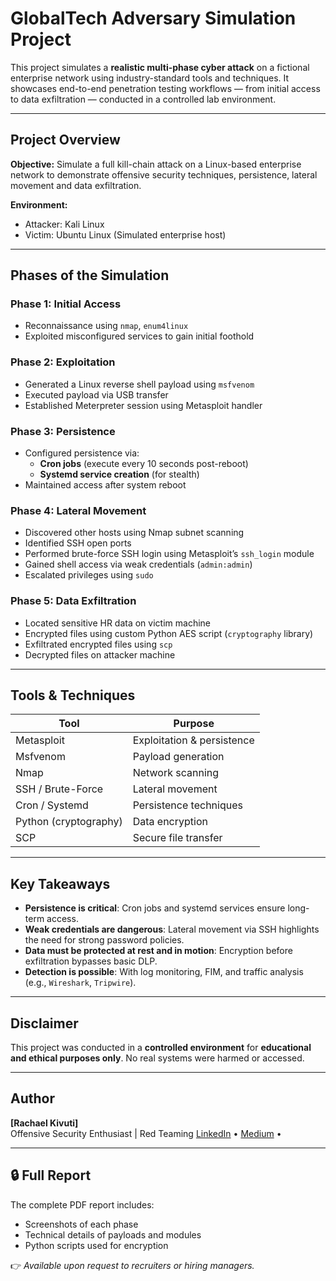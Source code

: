 # GlobalTech Adversary Simulation Project

This project simulates a **realistic multi-phase cyber attack** on a fictional enterprise network using industry-standard tools and techniques. It showcases end-to-end penetration testing workflows — from initial access to data exfiltration — conducted in a controlled lab environment.

---

## Project Overview

**Objective:** Simulate a full kill-chain attack on a Linux-based enterprise network to demonstrate offensive security techniques, persistence, lateral movement and data exfiltration.

**Environment:**
- Attacker: Kali Linux
- Victim: Ubuntu Linux (Simulated enterprise host)

---

## Phases of the Simulation

### Phase 1: Initial Access
- Reconnaissance using `nmap`, `enum4linux`
- Exploited misconfigured services to gain initial foothold

### Phase 2: Exploitation
- Generated a Linux reverse shell payload using `msfvenom`
- Executed payload via USB transfer
- Established Meterpreter session using Metasploit handler

### Phase 3: Persistence
- Configured persistence via:
  - **Cron jobs** (execute every 10 seconds post-reboot)
  - **Systemd service creation** (for stealth)
- Maintained access after system reboot

### Phase 4: Lateral Movement
- Discovered other hosts using Nmap subnet scanning
- Identified SSH open ports
- Performed brute-force SSH login using Metasploit’s `ssh_login` module
- Gained shell access via weak credentials (`admin:admin`)
- Escalated privileges using `sudo`

### Phase 5: Data Exfiltration
- Located sensitive HR data on victim machine
- Encrypted files using custom Python AES script (`cryptography` library)
- Exfiltrated encrypted files using `scp`
- Decrypted files on attacker machine

---

## Tools & Techniques

| Tool            | Purpose                        |
|-----------------|--------------------------------|
| Metasploit      | Exploitation & persistence     |
| Msfvenom        | Payload generation             |
| Nmap            | Network scanning               |
| SSH / Brute-Force | Lateral movement            |
| Cron / Systemd  | Persistence techniques         |
| Python (cryptography) | Data encryption       |
| SCP             | Secure file transfer           |

---

## Key Takeaways

- **Persistence is critical**: Cron jobs and systemd services ensure long-term access.
- **Weak credentials are dangerous**: Lateral movement via SSH highlights the need for strong password policies.
- **Data must be protected at rest and in motion**: Encryption before exfiltration bypasses basic DLP.
- **Detection is possible**: With log monitoring, FIM, and traffic analysis (e.g., `Wireshark`, `Tripwire`).

---

## Disclaimer

This project was conducted in a **controlled environment** for **educational and ethical purposes only**. No real systems were harmed or accessed.

---

## Author

**[Rachael Kivuti]**  
Offensive Security Enthusiast | Red Teaming 
[LinkedIn](#https://www.linkedin.com/in/rachael-kivuti-575056226/) • [Medium](#https://medium.com/@kivutingatha) • 

---

## 🔒 Full Report

The complete PDF report includes:
- Screenshots of each phase
- Technical details of payloads and modules
- Python scripts used for encryption

👉 *Available upon request to recruiters or hiring managers.*

